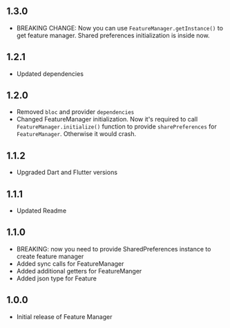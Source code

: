 ## 1.3.0

* BREAKING CHANGE: Now you can use `FeatureManager.getInstance()` to get feature manager. Shared preferences initialization is inside now.

## 1.2.1

* Updated dependencies

## 1.2.0

* Removed `bloc` and provider `dependencies`
* Changed FeatureManager initialization. Now it's required to call `FeatureManager.initialize()` function to provide `sharePreferences` for `FeatureManager`. Otherwise it would crash.

## 1.1.2

* Upgraded Dart and Flutter versions

## 1.1.1

* Updated Readme

## 1.1.0

* BREAKING: now you need to provide SharedPreferences instance to create feature manager
* Added sync calls for FeatureManager
* Added additional getters for FeatureManger
* Added json type for Feature

## 1.0.0

* Initial release of Feature Manager
